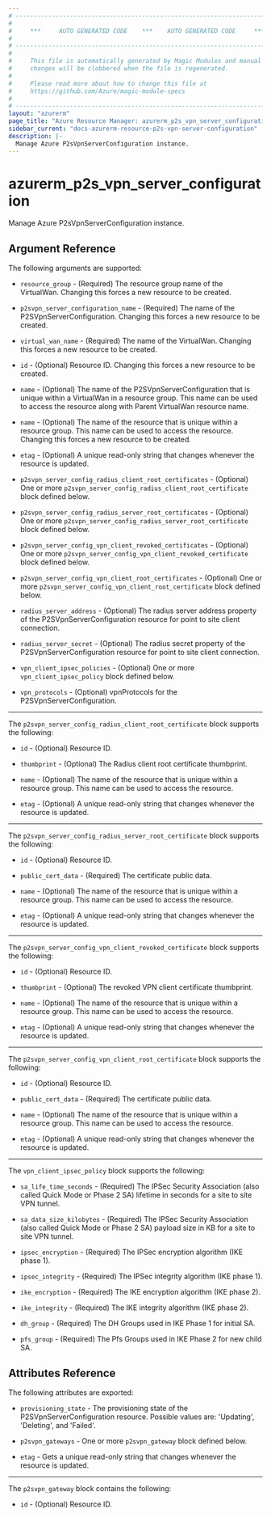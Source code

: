 ```yaml
---
# ----------------------------------------------------------------------------
#
#     ***     AUTO GENERATED CODE    ***    AUTO GENERATED CODE     ***
#
# ----------------------------------------------------------------------------
#
#     This file is automatically generated by Magic Modules and manual
#     changes will be clobbered when the file is regenerated.
#
#     Please read more about how to change this file at
#     https://github.com/Azure/magic-module-specs
#
# ----------------------------------------------------------------------------
layout: "azurerm"
page_title: "Azure Resource Manager: azurerm_p2s_vpn_server_configuration"
sidebar_current: "docs-azurerm-resource-p2s-vpn-server-configuration"
description: |-
  Manage Azure P2sVpnServerConfiguration instance.
---
```


# azurerm_p2s_vpn_server_configuration

Manage Azure P2sVpnServerConfiguration instance.


## Argument Reference

The following arguments are supported:

* `resource_group` - (Required) The resource group name of the VirtualWan. Changing this forces a new resource to be created.

* `p2svpn_server_configuration_name` - (Required) The name of the P2SVpnServerConfiguration. Changing this forces a new resource to be created.

* `virtual_wan_name` - (Required) The name of the VirtualWan. Changing this forces a new resource to be created.

* `id` - (Optional) Resource ID. Changing this forces a new resource to be created.

* `name` - (Optional) The name of the P2SVpnServerConfiguration that is unique within a VirtualWan in a resource group. This name can be used to access the resource along with Parent VirtualWan resource name.

* `name` - (Optional) The name of the resource that is unique within a resource group. This name can be used to access the resource. Changing this forces a new resource to be created.

* `etag` - (Optional) A unique read-only string that changes whenever the resource is updated.

* `p2svpn_server_config_radius_client_root_certificates` - (Optional) One or more `p2svpn_server_config_radius_client_root_certificate` block defined below.

* `p2svpn_server_config_radius_server_root_certificates` - (Optional) One or more `p2svpn_server_config_radius_server_root_certificate` block defined below.

* `p2svpn_server_config_vpn_client_revoked_certificates` - (Optional) One or more `p2svpn_server_config_vpn_client_revoked_certificate` block defined below.

* `p2svpn_server_config_vpn_client_root_certificates` - (Optional) One or more `p2svpn_server_config_vpn_client_root_certificate` block defined below.

* `radius_server_address` - (Optional) The radius server address property of the P2SVpnServerConfiguration resource for point to site client connection.

* `radius_server_secret` - (Optional) The radius secret property of the P2SVpnServerConfiguration resource for point to site client connection.

* `vpn_client_ipsec_policies` - (Optional) One or more `vpn_client_ipsec_policy` block defined below.

* `vpn_protocols` - (Optional) vpnProtocols for the P2SVpnServerConfiguration.

---

The `p2svpn_server_config_radius_client_root_certificate` block supports the following:

* `id` - (Optional) Resource ID.

* `thumbprint` - (Optional) The Radius client root certificate thumbprint.

* `name` - (Optional) The name of the resource that is unique within a resource group. This name can be used to access the resource.

* `etag` - (Optional) A unique read-only string that changes whenever the resource is updated.

---

The `p2svpn_server_config_radius_server_root_certificate` block supports the following:

* `id` - (Optional) Resource ID.

* `public_cert_data` - (Required) The certificate public data.

* `name` - (Optional) The name of the resource that is unique within a resource group. This name can be used to access the resource.

* `etag` - (Optional) A unique read-only string that changes whenever the resource is updated.

---

The `p2svpn_server_config_vpn_client_revoked_certificate` block supports the following:

* `id` - (Optional) Resource ID.

* `thumbprint` - (Optional) The revoked VPN client certificate thumbprint.

* `name` - (Optional) The name of the resource that is unique within a resource group. This name can be used to access the resource.

* `etag` - (Optional) A unique read-only string that changes whenever the resource is updated.

---

The `p2svpn_server_config_vpn_client_root_certificate` block supports the following:

* `id` - (Optional) Resource ID.

* `public_cert_data` - (Required) The certificate public data.

* `name` - (Optional) The name of the resource that is unique within a resource group. This name can be used to access the resource.

* `etag` - (Optional) A unique read-only string that changes whenever the resource is updated.

---

The `vpn_client_ipsec_policy` block supports the following:

* `sa_life_time_seconds` - (Required) The IPSec Security Association (also called Quick Mode or Phase 2 SA) lifetime in seconds for a site to site VPN tunnel.

* `sa_data_size_kilobytes` - (Required) The IPSec Security Association (also called Quick Mode or Phase 2 SA) payload size in KB for a site to site VPN tunnel.

* `ipsec_encryption` - (Required) The IPSec encryption algorithm (IKE phase 1).

* `ipsec_integrity` - (Required) The IPSec integrity algorithm (IKE phase 1).

* `ike_encryption` - (Required) The IKE encryption algorithm (IKE phase 2).

* `ike_integrity` - (Required) The IKE integrity algorithm (IKE phase 2).

* `dh_group` - (Required) The DH Groups used in IKE Phase 1 for initial SA.

* `pfs_group` - (Required) The Pfs Groups used in IKE Phase 2 for new child SA.

## Attributes Reference

The following attributes are exported:

* `provisioning_state` - The provisioning state of the P2SVpnServerConfiguration resource. Possible values are: 'Updating', 'Deleting', and 'Failed'.

* `p2svpn_gateways` - One or more `p2svpn_gateway` block defined below.

* `etag` - Gets a unique read-only string that changes whenever the resource is updated.


---

The `p2svpn_gateway` block contains the following:

* `id` - (Optional) Resource ID.
